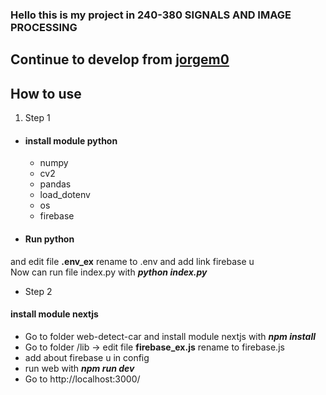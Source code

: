 ### Hello this is my project in 240-380	SIGNALS AND IMAGE PROCESSING
## Continue to develop from [jorgem0](https://github.com/jorgem0/traffic_counter)
## How to use
1. Step 1
- #### install module python 
  -  numpy 
  -  cv2 
  - pandas  
  - load_dotenv 
  - os 
  - firebase 
- #### Run python 
and edit file **.env_ex** rename to  .env and add link firebase u
<br>Now can run file index.py with **_python index.py_**
* Step 2 
#### install module nextjs
 * Go to folder web-detect-car and install module nextjs with **_npm install_**
 * Go to folder /lib -> edit file **firebase_ex.js** rename to firebase.js
 * add about firebase u in config
 * run web with **_npm run dev_** 
 * Go to http://localhost:3000/

